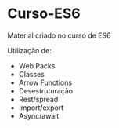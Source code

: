 # Curso-ES6
Material criado no curso de ES6

Utilização de:
- Web Packs
- Classes
- Arrow Functions
- Desestruturação
- Rest/spread
- Import/export
- Async/await


